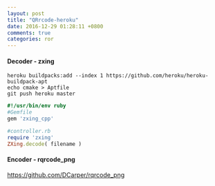 ```yaml
---
layout: post
title: "QRrcode-heroku"
date: 2016-12-29 01:28:11 +0800
comments: true
categories: ror
---
```


#### Decoder - zxing

`heroku buildpacks:add --index 1 https://github.com/heroku/heroku-buildpack-apt`  
`echo cmake > Aptfile`  
`git push heroku master`  

``` ruby
#!/usr/bin/env ruby
#Gemfile
gem 'zxing_cpp'

#controller.rb
require 'zxing'
ZXing.decode( filename )
```

#### Encoder - rqrcode_png
https://github.com/DCarper/rqrcode_png